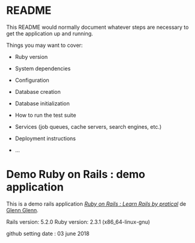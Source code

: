 # README

This README would normally document whatever steps are necessary to get the
application up and running.

Things you may want to cover:

* Ruby version

* System dependencies

* Configuration

* Database creation

* Database initialization

* How to run the test suite

* Services (job queues, cache servers, search engines, etc.)

* Deployment instructions

* ...


# Demo Ruby on Rails : demo application

This is a demo rails application
[*Ruby on Rails : Learn Rails by pratical*](http://google.com/) 
de [Glenn Glenn](http://goolge.com/).

Rails version: 5.2.0
Ruby version: 2.3.1 (x86_64-linux-gnu)

github setting date : 03 june 2018